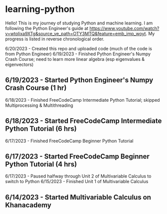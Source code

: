 # learning-python
Hello! This is my journey of studying Python and machine learning. I am following the Python Engineer's guide at https://www.youtube.com/watch?v=wtolixa9XTg&source_ve_path=OTY3MTQ&feature=emb_imp_woyt. My progress is listed in reverse chronological order.

6/20/2023 - Created this repo and uploaded code (much of the code is from Python Engineer)
6/19/2023 - Finished Python Engineer's Numpy Crash Course; need to learn more linear algebra (esp eigenvalues & eigenvectors)
## 6/19/2023 - Started Python Engineer's Numpy Crash Course (1 hr)
6/18/2023 - Finished FreeCodeCamp Intermediate Python Tutorial; skipped Multiprocessing & Multithreading
## 6/18/2023 - Started FreeCodeCamp Intermediate Python Tutorial (6 hrs)
6/17/2023 - Finished FreeCodeCamp Beginner Python Tutorial
## 6/17/2023 - Started FreeCodeCamp Beginner Python Tutorial (4 hrs)
6/17/2023 - Paused halfway through Unit 2 of Multivariable Calculus to switch to Python
6/15/2023 - Finished Unit 1 of Multivariable Calculus
## 6/14/2023 - Started Multivariable Calculus on Khanacademy
